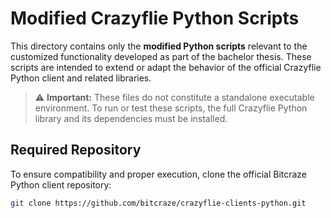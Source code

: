 # Modified Crazyflie Python Scripts

This directory contains only the **modified Python scripts** relevant to the customized functionality developed as part of the bachelor thesis. These scripts are intended to extend or adapt the behavior of the official Crazyflie Python client and related libraries.

> ⚠️ **Important:** These files do not constitute a standalone executable environment. To run or test these scripts, the full Crazyflie Python library and its dependencies must be installed.

## Required Repository

To ensure compatibility and proper execution, clone the official Bitcraze Python client repository:

```bash
git clone https://github.com/bitcraze/crazyflie-clients-python.git